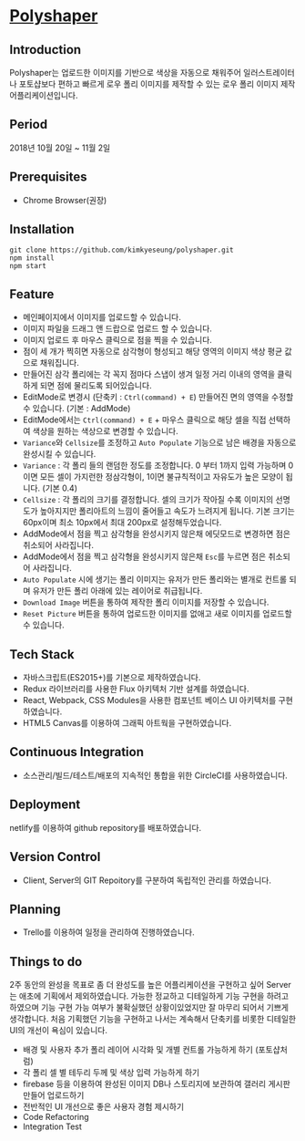 # [Polyshaper](https://polyshaper.me/)

## Introduction
Polyshaper는 업로드한 이미지를 기반으로 색상을 자동으로 채워주어 일러스트레이터나 포토샵보다 편하고 빠르게 로우 폴리 이미지를 제작할 수 있는 로우 폴리 이미지 제작 어플리케이션입니다.

## Period
2018년 10월 20일 ~ 11월 2일

## Prerequisites
- Chrome Browser(권장)

## Installation
```
git clone https://github.com/kimkyeseung/polyshaper.git
npm install
npm start
```

## Feature
- 메인페이지에서 이미지를 업로드할 수 있습니다.
- 이미지 파일을 드래그 앤 드랍으로 업로드 할 수 있습니다.
- 이미지 업로드 후 마우스 클릭으로 점을 찍을 수 있습니다.
- 점이 세 개가 찍히면 자동으로 삼각형이 형성되고 해당 영역의 이미지 색상 평균 값으로 채워집니다.
- 만들어진 삼각 폴리에는 각 꼭지 점마다 스냅이 생겨 일정 거리 이내의 영역을 클릭하게 되면 점에 물리도록 되어있습니다.
- EditMode로 변경시 (단축키 : ```Ctrl(command) + E```) 만들어진 면의 영역을 수정할 수 있습니다. (기본 : AddMode)
- EditMode에서는  ```Ctrl(command) + E``` + 마우스 클릭으로 해당 셀을 직접 선택하여 색상을 원하는 색상으로 변경할 수 있습니다.
- ```Variance```와 ```Cellsize```를 조정하고 ```Auto Populate``` 기능으로 남은 배경을 자동으로 완성시킬 수 있습니다.
- ```Variance``` : 각 폴리 들의 랜덤한 정도를 조정합니다. 0 부터 1까지 입력 가능하며 0이면 모든 셀이 가지런한 정삼각형이, 1이면 불규칙적이고 자유도가 높은 모양이 됩니다. (기본 0.4)
- ```Cellsize``` : 각 폴리의 크기를 결정합니다. 셀의 크기가 작아질 수록 이미지의 선명도가 높아지지만 폴리아트의 느낌이 줄어들고 속도가 느려지게 됩니다. 기본 크기는 60px이며 최소 10px에서 최대 200px로 설정해두었습니다.
- AddMode에서 점을 찍고 삼각형을 완성시키지 않은채 에딧모드로 변경하면 점은 취소되어 사라집니다.
- AddMode에서 점을 찍고 삼각형을 완성시키지 않은채 ```Esc```를 누르면 점은 취소되어 사라집니다.
- ```Auto Populate``` 시에 생기는 폴리 이미지는 유저가 만든 폴리와는 별개로 컨트롤 되며 유저가 만든 폴리 아래에 있는 레이어로 취급됩니다.
- ```Download Image``` 버튼을 통하여 제작한 폴리 이미지를 저장할 수 있습니다.
- ```Reset Picture``` 버튼을 통하여 업로드한 이미지를 없애고 새로 이미지를 업로드할 수 있습니다.

## Tech Stack
- 자바스크립트(ES2015+)를 기본으로 제작하였습니다.
- Redux 라이브러리를 사용한 Flux 아키텍처 기반 설계를 하였습니다.
- React, Webpack, CSS Modules을 사용한 컴포넌트 베이스 UI 아키텍처를 구현하였습니다.
- HTML5 Canvas를 이용하여 그래픽 아트웍을 구현하였습니다.

## Continuous Integration
- 소스관리/빌드/테스트/배포의 지속적인 통합을 위한 CircleCI를 사용하였습니다.

## Deployment
netlify를 이용하여 github repository를 배포하였습니다.

## Version Control
- Client, Server의 GIT Repoitory를 구분하여 독립적인 관리를 하였습니다.

## Planning
- Trello를 이용하여 일정을 관리하여 진행하였습니다. 

## Things to do
2주 동안의 완성을 목표로 좀 더 완성도를 높은 어플리케이션을 구현하고 싶어 Server는 애초에 기획에서 제외하였습니다. 
가능한 정교하고 디테일하게 기능 구현을 하려고 하였으며 기능 구현 가능 여부가 불확실했던 상황이있었지만 잘 마무리 되어서 기쁘게 생각합니다.
처음 기획했던 기능을 구현하고 나서는 계속해서 단축키를 비롯한 디테일한 UI의 개선이 욕심이 있습니다.

- 배경 및 사용자 추가 폴리 레이어 시각화 및 개별 컨트롤 가능하게 하기 (포토샵처럼)
- 각 폴리 셀 별 테두리 두께 및 색상 입력 가능하게 하기 
- firebase 등을 이용하여 완성된 이미지 DB나 스토리지에 보관하여 갤러리 게시판 만들어 업로드하기
- 전반적인 UI 개선으로 좋은 사용자 경험 제시하기
- Code Refactoring
- Integration Test


